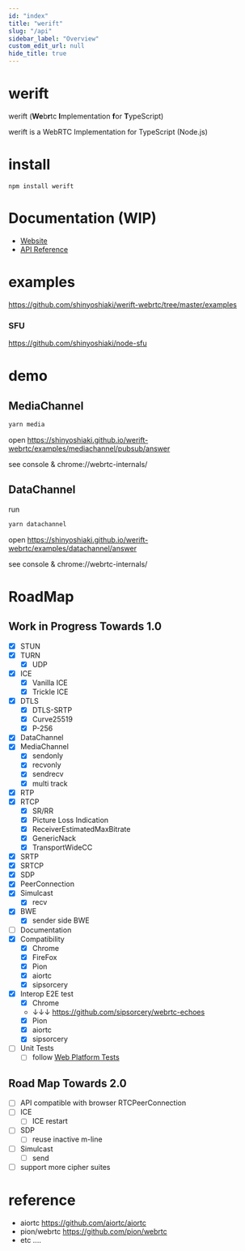 ```yaml
---
id: "index"
title: "werift"
slug: "/api"
sidebar_label: "Overview"
custom_edit_url: null
hide_title: true
---
```


# werift

werift (**We**b**r**tc **I**mplementation **f**or **T**ypeScript)

werift is a WebRTC Implementation for TypeScript (Node.js)

# install

`npm install werift`

# Documentation (WIP)

- [Website](https://shinyoshiaki.github.io/werift-webrtc/website/build/)
- [API Reference](https://shinyoshiaki.github.io/werift-webrtc/website/build/docs/api)

# examples

https://github.com/shinyoshiaki/werift-webrtc/tree/master/examples

### SFU

https://github.com/shinyoshiaki/node-sfu

# demo

## MediaChannel

```sh
yarn media
```

open
https://shinyoshiaki.github.io/werift-webrtc/examples/mediachannel/pubsub/answer

see console & chrome://webrtc-internals/

## DataChannel

run

```sh
yarn datachannel
```

open
https://shinyoshiaki.github.io/werift-webrtc/examples/datachannel/answer

see console & chrome://webrtc-internals/

# RoadMap

## Work in Progress Towards 1.0

- [x] STUN
- [x] TURN
  - [x] UDP
- [x] ICE
  - [x] Vanilla ICE
  - [x] Trickle ICE
- [x] DTLS
  - [x] DTLS-SRTP
  - [x] Curve25519
  - [x] P-256
- [x] DataChannel
- [x] MediaChannel
  - [x] sendonly
  - [x] recvonly
  - [x] sendrecv
  - [x] multi track
- [x] RTP
- [x] RTCP
  - [x] SR/RR
  - [x] Picture Loss Indication
  - [x] ReceiverEstimatedMaxBitrate
  - [x] GenericNack
  - [x] TransportWideCC
- [x] SRTP
- [x] SRTCP
- [x] SDP
- [x] PeerConnection
- [x] Simulcast
  - [x] recv
- [x] BWE
  - [x] sender side BWE
- [ ] Documentation
- [x] Compatibility
  - [x] Chrome
  - [x] FireFox
  - [x] Pion
  - [x] aiortc
  - [x] sipsorcery
- [x] Interop E2E test
  - [x] Chrome
  - ↓↓↓ https://github.com/sipsorcery/webrtc-echoes
  - [x] Pion
  - [x] aiortc
  - [x] sipsorcery
- [ ] Unit Tests
  - [ ] follow [Web Platform Tests](https://github.com/web-platform-tests/wpt)

## Road Map Towards 2.0

- [ ] API compatible with browser RTCPeerConnection
- [ ] ICE
  - [ ] ICE restart
- [ ] SDP
  - [ ] reuse inactive m-line
- [ ] Simulcast
  - [ ] send
- [ ] support more cipher suites

# reference

- aiortc https://github.com/aiortc/aiortc
- pion/webrtc https://github.com/pion/webrtc
- etc ....
